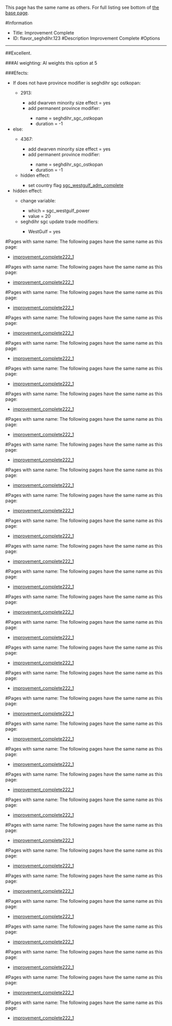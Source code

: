 This page has the same name as others. For full listing see bottom of [the base page](improvement.md).

#Information
 - Title: Improvement Complete
 - ID: flavor_seghdihr.123
#Description
Improvement Complete
#Options

___
##Excellent.

###AI weighting:
AI weights this option at 5


###Efects:<ul><li>If does not have province modifier is seghdihr sgc ostkopan:</li><ul><li>2913:</li><ul><li>add dwarven minority size effect = yes</li><li>add permanent province modifier:</li><ul><li>name = seghdihr_sgc_ostkopan</li><li>duration = -1</li></ul></ul></ul><li>else:</li><ul><li>4367:</li><ul><li>add dwarven minority size effect = yes</li><li>add permanent province modifier:</li><ul><li>name = seghdihr_sgc_ostkopan</li><li>duration = -1</li></ul></ul><li>hidden effect:</li><ul><li>set country flag [sgc_westgulf_adm_complete](../flags/sgc_westgulf_adm_complete.md)</li></ul></ul><li>hidden effect:</li><ul><li>change variable:</li><ul><li>which = sgc_westgulf_power</li><li>value = 20</li></ul><li>seghdihr sgc update trade modifiers:</li><ul><li>WestGulf = yes</li></ul></ul></ul>


#Pages with same name:
The following pages have the same name as this page:
 - [improvement_complete222_1](improvement_complete222_1.md)


#Pages with same name:
The following pages have the same name as this page:
 - [improvement_complete222_1](improvement_complete222_1.md)


#Pages with same name:
The following pages have the same name as this page:
 - [improvement_complete222_1](improvement_complete222_1.md)


#Pages with same name:
The following pages have the same name as this page:
 - [improvement_complete222_1](improvement_complete222_1.md)


#Pages with same name:
The following pages have the same name as this page:
 - [improvement_complete222_1](improvement_complete222_1.md)


#Pages with same name:
The following pages have the same name as this page:
 - [improvement_complete222_1](improvement_complete222_1.md)


#Pages with same name:
The following pages have the same name as this page:
 - [improvement_complete222_1](improvement_complete222_1.md)


#Pages with same name:
The following pages have the same name as this page:
 - [improvement_complete222_1](improvement_complete222_1.md)


#Pages with same name:
The following pages have the same name as this page:
 - [improvement_complete222_1](improvement_complete222_1.md)


#Pages with same name:
The following pages have the same name as this page:
 - [improvement_complete222_1](improvement_complete222_1.md)


#Pages with same name:
The following pages have the same name as this page:
 - [improvement_complete222_1](improvement_complete222_1.md)


#Pages with same name:
The following pages have the same name as this page:
 - [improvement_complete222_1](improvement_complete222_1.md)


#Pages with same name:
The following pages have the same name as this page:
 - [improvement_complete222_1](improvement_complete222_1.md)


#Pages with same name:
The following pages have the same name as this page:
 - [improvement_complete222_1](improvement_complete222_1.md)


#Pages with same name:
The following pages have the same name as this page:
 - [improvement_complete222_1](improvement_complete222_1.md)


#Pages with same name:
The following pages have the same name as this page:
 - [improvement_complete222_1](improvement_complete222_1.md)


#Pages with same name:
The following pages have the same name as this page:
 - [improvement_complete222_1](improvement_complete222_1.md)


#Pages with same name:
The following pages have the same name as this page:
 - [improvement_complete222_1](improvement_complete222_1.md)


#Pages with same name:
The following pages have the same name as this page:
 - [improvement_complete222_1](improvement_complete222_1.md)


#Pages with same name:
The following pages have the same name as this page:
 - [improvement_complete222_1](improvement_complete222_1.md)


#Pages with same name:
The following pages have the same name as this page:
 - [improvement_complete222_1](improvement_complete222_1.md)


#Pages with same name:
The following pages have the same name as this page:
 - [improvement_complete222_1](improvement_complete222_1.md)


#Pages with same name:
The following pages have the same name as this page:
 - [improvement_complete222_1](improvement_complete222_1.md)


#Pages with same name:
The following pages have the same name as this page:
 - [improvement_complete222_1](improvement_complete222_1.md)


#Pages with same name:
The following pages have the same name as this page:
 - [improvement_complete222_1](improvement_complete222_1.md)


#Pages with same name:
The following pages have the same name as this page:
 - [improvement_complete222_1](improvement_complete222_1.md)


#Pages with same name:
The following pages have the same name as this page:
 - [improvement_complete222_1](improvement_complete222_1.md)


#Pages with same name:
The following pages have the same name as this page:
 - [improvement_complete222_1](improvement_complete222_1.md)


#Pages with same name:
The following pages have the same name as this page:
 - [improvement_complete222_1](improvement_complete222_1.md)


#Pages with same name:
The following pages have the same name as this page:
 - [improvement_complete222_1](improvement_complete222_1.md)


#Pages with same name:
The following pages have the same name as this page:
 - [improvement_complete222_1](improvement_complete222_1.md)
